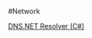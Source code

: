 #Network

[DNS.NET Resolver (C#)](http://www.codeproject.com/Articles/23673/DNS-NET-Resolver-C)     
